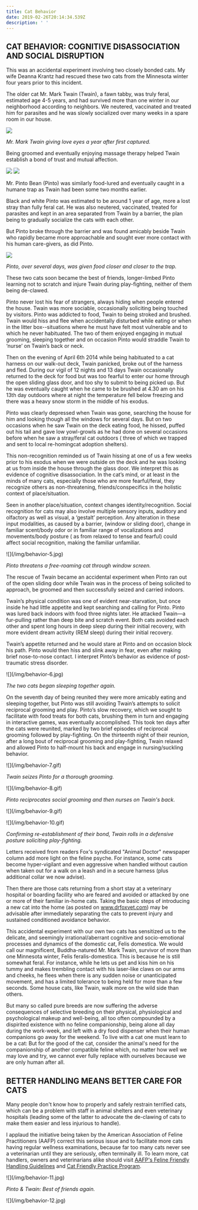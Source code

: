 ```yaml
---
title: Cat Behavior
date: 2019-02-26T20:14:34.539Z
description: ' '
---
```

## CAT BEHAVIOR: COGNITIVE DISASSOCIATION AND SOCIAL DISRUPTION

This was an accidental experiment involving two closely bonded cats. My wife Deanna Krantz had rescued these two cats from the Minnesota winter four years prior to this incident.

The older cat Mr. Mark Twain (Twain), a fawn tabby, was truly feral, estimated age 4-5 years, and had survived more than one winter in our neighborhood according to neighbors. We neutered, vaccinated and treated him for parasites and he was slowly socialized over many weeks in a spare room in our house.

![](/img/behavior-1.jpg)

_Mr. Mark Twain giving love eyes a year after first captured._

Being groomed and eventually enjoying massage therapy helped Twain establish a bond of trust and mutual affection.

![](/img/behavior-2.jpg)
![](/img/behavior-3.jpg)

Mr. Pinto Bean (Pinto) was similarly food-lured and eventually caught in a humane trap as Twain had been some two months earlier.

Black and white Pinto was estimated to be around 1 year of age, more a lost stray than fully feral cat. He was also neutered, vaccinated, treated for parasites and kept in an area separated from Twain by a barrier, the plan being to gradually socialize the cats with each other.

But Pinto broke through the barrier and was found amicably beside Twain who rapidly became more approachable and sought ever more contact with his human care-givers, as did Pinto.

![](/img/behavior-4.jpg)

_Pinto, over several days, was given food closer and closer to the trap._

These two cats soon became the best of friends, longer-limbed Pinto learning not to scratch and injure Twain during play-fighting, neither of them being de-clawed.

Pinto never lost his fear of strangers, always hiding when people entered the house.  Twain was more sociable, occasionally soliciting being touched by visitors. Pinto was addicted to food, Twain to being stroked and brushed. Twain would hiss and flee when accidentally disturbed while eating or when in the litter box--situations where he must have felt most vulnerable and to which he never habituated.  The two of them enjoyed engaging in mutual grooming, sleeping together and on occasion Pinto would straddle Twain to ‘nurse’ on Twain’s back or neck.

Then on the evening of April 6th 2014 while being habituated to a cat harness on our walk-out deck, Twain panicked, broke out of the harness and fled.  During our vigil of 12 nights and 13 days Twain occasionally returned to the deck for food but was too fearful to enter our home through the open sliding glass door, and too shy to submit to being picked up.  But he was eventually caught when he came to be brushed at 4.30 am on his 13th day outdoors where at night the temperature fell below freezing and there was a heavy snow storm in the middle of his exodus.

Pinto was clearly depressed when Twain was gone, searching the house for him and looking though all the windows for several days. But on two occasions when he saw Twain on the deck eating food, he hissed, puffed out his tail and gave low yowl-growls as he had done on several occasions before when he saw a stray/feral cat outdoors ( three of which we trapped and sent to local re-homingcat adoption shelters).

This non-recognition reminded us of Twain hissing at one of us a few weeks prior to his exodus when we were outside on the deck and he was looking at us from inside the house through the glass door.  We interpret this as evidence of cognitive disassociation. In the cat’s mind, or at least in the minds of many cats, especially those who are more fearful/feral, they recognize others as non-threatening, friends/conspecifics in the holistic context of place/situation.

Seen in another place/situation, context changes identity/recognition.  Social recognition for cats may also involve multiple sensory inputs, auditory and olfactory as well as visual, a ‘gestalt’ perception. Any alteration in these input modalities, as caused by a barrier, (window or sliding door), change in familiar scent/body odor or in familiar range of vocalizations and movements/body posture ( as from relaxed to tense and fearful) could affect social recognition, making the familiar unfamiliar.

!\[](/img/behavior-5.jpg)

_Pinto threatens a free-roaming cat through window screen._

The rescue of Twain became an accidental experiment when Pinto ran out of the open sliding door while Twain was in the process of being solicited to approach, be groomed and then successfully seized and carried indoors.

Twain’s physical condition was one of evident near-starvation, but once inside he had little appetite and kept searching and calling for Pinto. Pinto was lured back indoors with food three nights later.  He attacked Twain—a fur-pulling rather than deep bite and scratch event.  Both cats avoided each other and spent long hours in deep sleep during their initial recovery, with more evident dream activity (REM sleep) during their initial recovery.

Twain’s appetite returned and he would stare at Pinto and on occasion block his path. Pinto would then hiss and slink away in fear, even after making brief nose-to-nose contact.  I interpret Pinto’s behavior as evidence of post- traumatic stress disorder.

!\[](/img/behavior-6.jpg)

_The two cats began sleeping together again._

On the seventh day of being reunited they were more amicably eating and sleeping together, but Pinto was still avoiding Twain’s attempts to solicit reciprocal grooming and play. Pinto’s slow recovery, which we sought to facilitate with food treats for both cats, brushing them in turn and engaging in interactive games, was eventually accomplished. This took ten days after the cats were reunited, marked by two brief episodes of reciprocal grooming followed by play-fighting. On the thirteenth night of their reunion, after a long bout of reciprocal grooming and play-fighting, Twain relaxed and allowed Pinto to half-mount his back and engage in nursing/suckling behavior. 

!\[](/img/behavior-7.gif)

_Twain seizes Pinto for a thorough grooming._

!\[](/img/behavior-8.gif)

_Pinto reciprocates social grooming and then nurses on Twain's back._

!\[](/img/behavior-9.gif)

!\[](/img/behavior-10.gif)

_Confirming re-establishment of their bond, Twain rolls in a defensive posture soliciting play-fighting._

Letters received from readers Fox's syndicated "Animal Doctor" newspaper column add more light on the feline psyche. For instance, some cats become hyper-vigilant and even aggressive when handled without caution when taken out for a walk on a leash and in a secure harness (plus additional collar we now advise).

Then there are those cats returning from a short stay at a veterinary hospital or boarding facility who are feared and avoided or attacked by one or more of their familiar in-home cats. Taking the basic steps of introducing a new cat into the home (as posted on www.drfoxvet.com) may be advisable after immediately separating the cats to prevent injury and sustained conditioned avoidance behavior.

This accidental experiment with our own two cats has sensitized us to the delicate, and seemingly irrational/aberrant cognitive and socio-emotional processes and dynamics of the domestic cat, Felis domestica. We would call our magnificent, Buddha-natured Mr. Mark Twain, survivor of more than one Minnesota winter, Felis feralis-domestica. This is because he is still somewhat feral. For instance, while he lets us pet and kiss him on his tummy and makes trembling contact with his laser-like claws on our arms and cheeks, he flees when there is any sudden noise or unanticipated movement, and has a limited tolerance to being held for more than a few seconds. Some house cats, like Twain, walk more on the wild side than others.

But many so called pure breeds are now suffering the adverse consequences of selective breeding on their physical, physiological and psychological makeup and well-being, all too often compounded by a dispirited existence with no feline companionship, being alone all day during the work-week, and left with a dry food dispenser when their human companions go away for the weekend. To live with a cat one must learn to be a cat: But for the good of the cat, consider the animal's need for the companionship of another compatible feline which, no matter how well we may love and try, we cannot ever fully replace with ourselves because we are only human after all.

## BETTER HANDLING MEANS BETTER CARE FOR CATS

Many people don't know how to properly and safely restrain terrified cats, which can be a problem with staff in animal shelters and even veterinary hospitals (leading some of the latter to advocate the de-clawing of cats to make them easier and less injurious to handle).

I applaud the initiative being taken by the American Association of Feline Practitioners (AAFP) correct this serious issue and to facilitate more cats having regular wellness examinations, because far too many cats never see a veterinarian until they are seriously, often terminally ill. To learn more, cat handlers, owners and veterinarians alike should visit [AAFP's Feline Friendly Handling Guidelines](www.catvets.com/guidelines/practice-guidelines/handling-guidelines) and [Cat Friendly Practice Program](<www.catvets.com/cfp >).

!\[](/img/behavior-11.jpg)

_Pinto & Twain: Best of friends again._

!\[](/img/behavior-12.jpg)
